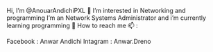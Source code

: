 Hi, I’m @AnouarAndichiPXL 👋
I’m interested in Networking and programming
I’m an Network Systems Administrator and i’m currently learning programming 🌱
How to reach me 📫 :

Facebook : Anwar Andichi
Intagram : Anwar.Dreno
